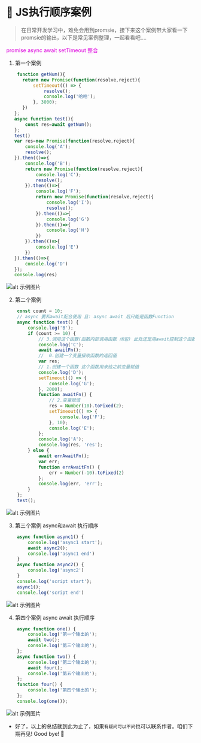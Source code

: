 # :hatched_chick: JS执行顺序案例



>在日常开发学习中，难免会用到promsie，接下来这个案例带大家看一下promsie的输出，以下是常见案例整理，一起看看吧....


<font color="#dd00dd">promise async await setTimeout 整合</font><br />


1. 第一个案例
```javascript
    function getNum(){
      return new Promise(function(resolve,reject){
          setTimeout(() => {
              resolve();
              console.log('哈哈');
          }, 3000);
      })
   };
   async function test(){
       const res=await getNum();
   };
   test()
   var res=new Promise(function(resolve,reject){
       console.log('A');
       resolve();
   }).then(()=>{
       console.log('B');
       return new Promise(function(resolve,reject){
           console.log('C');
           resolve();
       }).then(()=>{
           console.log('F');
           return new Promise(function(resolve,reject){
               console.log('I');
               resolve();
           }).then(()=>{
               console.log('G')
           }).then(()=>{
               console.log('H')
           })
       }).then(()=>{
           console.log('E')
       })
   }).then(()=>{
       console.log('D')
   });
   console.log(res)

```
![alt 示例图片](/img/study/javascript/JS执行顺序案例/执行顺序输出.jpg)

2. 第二个案例
```javascript
    const count = 10;
    // async 要和await配合使用 且: async await 后只能是函数Function
    async function test() {
        console.log('B');
        if (count >= 10) {
            // 3.调用这个函数(函数内部调用函数 闭包) 此处还是用await控制这个函数
            console.log('C');
            await awaitFn();
            //  0.创建一个变量接收函数的返回值
            var res;
            // 1.创建一个函数 这个函数用来给之前变量赋值
            console.log('D');
            setTimeout(() => {
                console.log('G');
            }, 2000);
            function awaitFn() {
                // 2.变量赋值
                res = Number(10).toFixed(2);
                setTimeout(() => {
                    console.log('F');
                }, 10);
                console.log('E');
            };
            console.log('A');
            console.log(res, 'res');
        } else {
            await errAwaitFn();
            var err;
            function errAwaitFn() {
                err = Number(-10).toFixed(2)
            };
            console.log(err, 'err');
        }
    };
    test();
```

![alt 示例图片](/img/study/javascript/JS执行顺序案例/控制执行顺序输出二.jpg)

3. 第三个案例 async和await 执行顺序

```javascript
    async function async1() {
        console.log('async1 start');
        await async2();
        console.log('async1 end')
    }
    async function async2() {
        console.log('async2')
    }
    console.log('script start');
    async1();
    console.log('script end')
```

![alt 示例图片](/img/study/javascript/JS执行顺序案例/async.jpg)


4. 第四个案例 async await 执行顺序

```javascript
    async function one() {
        console.log('第一个输出的');
        await two();
        console.log('第三个输出的');
    };
    async function two() {
        console.log('第二个输出的');
        await four();
        console.log('第五个输出的');
    };
    function four() {
        console.log('第四个输出的');
    };
    console.log(one());
```

![alt 示例图片](/img/study/javascript/JS执行顺序案例/await.jpg)


* 好了，以上的总结就到此为止了，如果`有疑问可以不问`也可以联系作者。咱们下期再见! Good bye! 🌸